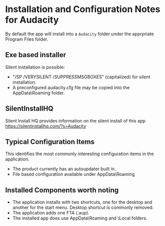 # Installation and Configuration Notes for Audacity
By default the app will install into a `Audacity` folder under the apprpriate Program Files folder.

## Exe based installer

Silent installation is possible:  

* "/SP /VERYSILENT /SUPPRESSMSGBOXES" (capitalized) for silent installation. 
* A preconfigured audacity.cfg file may be copied into the AppData\Roaming folder.

## SilentInstallHQ
Silent Install HQ provides information on the silent install of this app https://silentinstallhq.com/?s=Audacity

## Typical Configuration Items 

This identifies the most commonly interesting configuration items in the application.

* The product currently has an autoupdater built in.
* File based configuration available under AppData\Roaming

## Installed Components worth noting

* The application installs with two shortcuts, one for the desktop and another for the start menu.  Desktop shortcut is commonly removed.
* The application adds one FTA (.aup).
* The installed app does use AppData\Roaming and \Local folders.